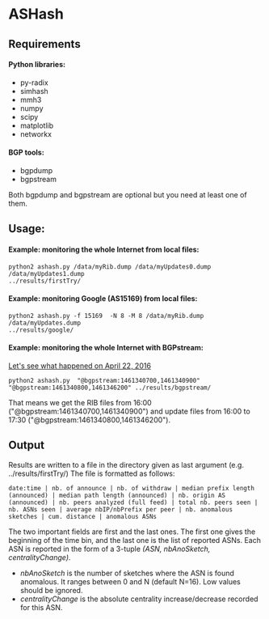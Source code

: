 # ASHash

## Requirements
#### Python libraries:
- py-radix
- simhash
- mmh3
- numpy
- scipy
- matplotlib
- networkx

#### BGP tools:
- bgpdump
- bgpstream

Both bgpdump and bgpstream are optional but you need at least one of them.

## Usage:
#### Example: monitoring the whole Internet from local files:
```
python2 ashash.py /data/myRib.dump /data/myUpdates0.dump /data/myUpdates1.dump
../results/firstTry/
```


#### Example: monitoring Google (AS15169) from local files:
```
python2 ashash.py -f 15169  -N 8 -M 8 /data/myRib.dump /data/myUpdates.dump
../results/google/
```

#### Example: monitoring the whole Internet with BGPstream:
[Let's see what happened on April 22,
2016](http://bgpmon.net/large-hijack-affects-reachability-of-high-traffic-destinations/)
```
python2 ashash.py  "@bgpstream:1461340700,1461340900" "@bgpstream:1461340800,1461346200" ../results/bgpstream/
```

That means we get the RIB files from 16:00 ("@bgpstream:1461340700,1461340900") and update files from 16:00 to 17:30 ("@bgpstream:1461340800,1461346200").


## Output
Results are written to a file in the directory given as last argument (e.g.
../results/firstTry/)
The file is formatted as follows:

``` 
date:time | nb. of announce | nb. of withdraw | median prefix length (announced) | median path length (announced) | nb. origin AS (announced) | nb. peers analyzed (full feed) | total nb. peers seen | nb. ASNs seen | average nbIP/nbPrefix per peer | nb. anomalous sketches | cum. distance | anomalous ASNs 
```
The two important fields are first and the last ones. The first one gives the
beginning of the time bin, and the last one is the list of reported ASNs. 
Each ASN is reported in the form of a 3-tuple *(ASN, nbAnoSketch, centralityChange)*.
- *nbAnoSketch* is the number of sketches where the ASN is found
anomalous. It ranges between 0 and N (default N=16). Low values should be ignored.
- *centralityChange* is the absolute centrality increase/decrease recorded for
  this ASN.

